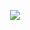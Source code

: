 <p align="center">
  <a href="https://discord.com/users/731636076074106933"><img src="https://img.icons8.com/nolan/2x/discord-logo.png"></a>
</p>

<p align="center">
  <a href="https://i.hizliresim.com/lAuT3p.png" weight="%100" height="%150" ></a>
</p>
